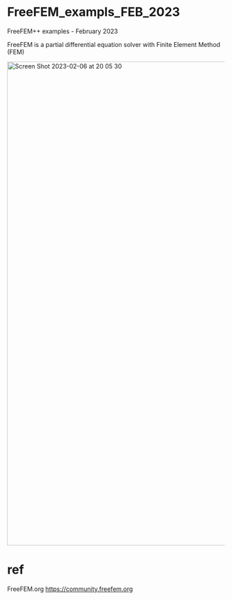 # FreeFEM_exampls_FEB_2023
FreeFEM++ examples - February 2023

FreeFEM is a partial differential equation solver with Finite Element Method (FEM)

<img width="1120" alt="Screen Shot 2023-02-06 at 20 05 30" src="https://user-images.githubusercontent.com/1296728/216956037-01f26404-2e39-42b1-836e-9666cadf7a91.png">


# ref

FreeFEM.org https://community.freefem.org
